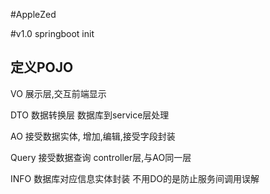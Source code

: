 #AppleZed

#v1.0
springboot init 

## 定义POJO

VO 展示层,交互前端显示

DTO 数据转换层 数据库到service层处理

AO 接受数据实体, 增加,编辑,接受字段封装

Query 接受数据查询 controller层,与AO同一层

INFO 数据库对应信息实体封装  不用DO的是防止服务间调用误解

